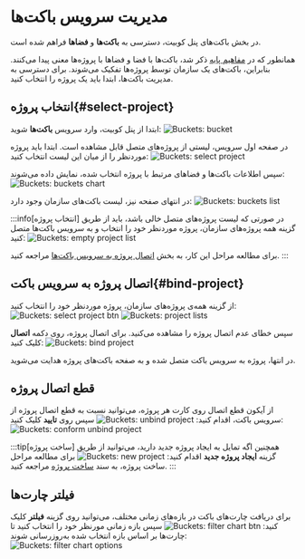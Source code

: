 # مدیریت سرویس باکت‌ها

در بخش باکت‌های پنل کوبیت، دسترسی به **باکت‌ها** و **فضاها** فراهم شده است.

همانطور که در [مفاهیم پایه](../#concepts) ذکر شد، باکت‌ها با فضا و فضاها با پروژه‌ها معنی پیدا می‌کنند. بنابراین، باکت‌های یک سازمان توسط پروژه‌ها تفکیک می‌شوند. برای دسترسی به مدیریت باکت‌ها، ابتدا باید یک پروژه را انتخاب کنید.

## انتخاب پروژه{#select-project}

ابتدا از پنل کوبیت، وارد سرویس **باکت‌ها** شوید:
![Buckets: bucket](bucket.png)

در صفحه اول سرویس، لیستی از پروژه‌های متصل قابل مشاهده است. ابتدا باید پروژه موردنظر را از میان این لیست انتخاب کنید:
![Buckets: select project](select-project.png)

سپس اطلاعات باکت‌ها و فضاهای مرتبط با پروژه انتخاب شده، نمایش داده می‌شوند:
![Buckets: buckets chart](buckets_1.png)

در انتهای صفحه نیز، لیست باکت‌های سازمان وجود دارد:
![Buckets: buckets list](buckets_2.png)

:::info[انتخاب پروژه]
در صورتی که لیست پروژه‌های متصل خالی باشد، باید از طریق گزینه همه پروژه‌های سازمان، پروژه موردنظر خود را انتخاب و به سرویس باکت‌ها متصل کنید:
![Buckets: empty project list](empty-project-list.png)

برای مطالعه مراحل این کار، به بخش [اتصال پروژه به سرویس باکت‌ها](./#bind-project) مراجعه کنید.
:::

## اتصال پروژه به سرویس باکت{#bind-project}

از گزینه همه‌ی پروژه‌های سازمان، پروژه موردنظر خود را انتخاب کنید:
![Buckets: select project btn](select-project-btn.png)
![Buckets: project lists](project-lists.png)

سپس خطای عدم اتصال پروژه را مشاهده می‌کنید. برای اتصال پروژه، روی دکمه **اتصال** کلیک کنید:
![Buckets: bind project](bind-project.png)

در انتها، پروژه به سرویس باکت متصل شده و به صفحه باکت‌های پروژه هدایت می‌شوید.

## قطع اتصال پروژه

از آیکون قطع اتصال روی کارت هر پروژه، می‌توانید نسبت به قطع اتصال پروژه از سرویس باکت، اقدام کنید:
![Buckets: unbind project](unbind-project.png)
سپس روی **تایید** کلیک کنید:
![Buckets: conform unbind project](confirm-unbind-project.png)

:::tip[ساخت پروژه]
همچنین اگه تمایل به ایجاد پروژه جدید دارید، می‌توانید از طریق گزینه **ایجاد پروژه جدید** اقدام کنید:
![Buckets: new project](new-project.png)
برای مطالعه مراحل ساخت پروژه، به سند [ساخت پروژه](../../organize/project#create-project) مراجعه کنید.
:::

## فیلتر چارت‌ها

برای دریافت چارت‌های باکت در بازه‌های زمانی مختلف، می‌توانید روی گزینه **فیلتر** کلیک کنید:
![Buckets: filter chart btn](filter-chart-btn.png)
سپس بازه زمانی مورنظر خود را انتخاب کنید تا چارت‌ها بر اساس بازه انتخاب شده به‌روزرسانی شوند:
![Buckets: filter chart options](filter-chart-options.png)

